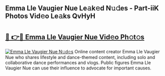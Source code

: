 ## Emma Lle Vaugier Nue Le𝚊k𝚎d N𝚞𝚍es - Part-iiK Photos Vid𝚎o Le𝚊ks QvHyH

# <h2><a href="http://fb03czo.evod.top/?m=Emma+Lle+Vaugier+Nue">🔗 👉🔴 Emma Lle Vaugier Nue Vid𝚎o Ph𝚘t𝚘s</a></h2>

[![Emma Lle Vaugier Nue N𝚞d𝚎s](https://i.imgur.com/8V9OHl7.gif)](http://fb03czo.evod.top/?m=Emma+Lle+Vaugier+Nue)
Online content creator Emma Lle Vaugier Nue who shares lifestyle and dance-themed content, including solo and collaborative dance performances and vlogs. Public figures Emma Lle Vaugier Nue can use their influence to advocate for important causes. 
